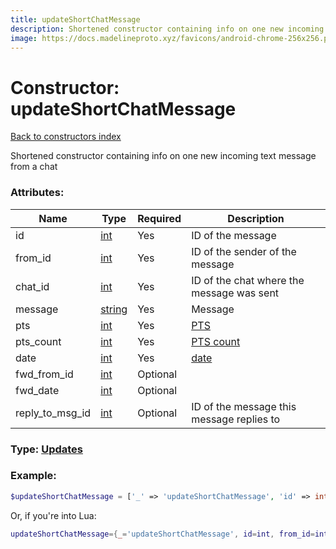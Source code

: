 ```yaml
---
title: updateShortChatMessage
description: Shortened constructor containing info on one new incoming text message from a chat
image: https://docs.madelineproto.xyz/favicons/android-chrome-256x256.png
---
```

# Constructor: updateShortChatMessage  
[Back to constructors index](index.md)



Shortened constructor containing info on one new incoming text message from a chat

### Attributes:

| Name     |    Type       | Required | Description |
|----------|---------------|----------|-------------|
|id|[int](../types/int.md) | Yes|ID of the message|
|from\_id|[int](../types/int.md) | Yes|ID of the sender of the message|
|chat\_id|[int](../types/int.md) | Yes|ID of the chat where the message was sent|
|message|[string](../types/string.md) | Yes|Message|
|pts|[int](../types/int.md) | Yes|[PTS](https://core.telegram.org/api/updates)|
|pts\_count|[int](../types/int.md) | Yes|[PTS count](https://core.telegram.org/api/updates)|
|date|[int](../types/int.md) | Yes|[date](https://core.telegram.org/api/updates)|
|fwd\_from\_id|[int](../types/int.md) | Optional|
|fwd\_date|[int](../types/int.md) | Optional|
|reply\_to\_msg\_id|[int](../types/int.md) | Optional|ID of the message this message replies to|



### Type: [Updates](../types/Updates.md)


### Example:

```php
$updateShortChatMessage = ['_' => 'updateShortChatMessage', 'id' => int, 'from_id' => int, 'chat_id' => int, 'message' => 'string', 'pts' => int, 'pts_count' => int, 'date' => int, 'fwd_from_id' => int, 'fwd_date' => int, 'reply_to_msg_id' => int];
```  


Or, if you're into Lua:

```lua
updateShortChatMessage={_='updateShortChatMessage', id=int, from_id=int, chat_id=int, message='string', pts=int, pts_count=int, date=int, fwd_from_id=int, fwd_date=int, reply_to_msg_id=int}

```


